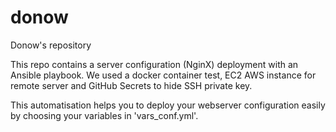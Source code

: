 # donow
Donow's repository

This repo contains a server configuration (NginX) deployment with an Ansible playbook.
We used a docker container test, EC2 AWS instance for remote server and GitHub Secrets to hide SSH private key.

This automatisation helps you to deploy your webserver configuration easily by choosing your variables in 'vars_conf.yml'.